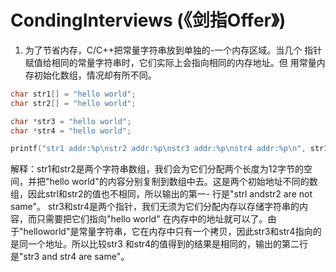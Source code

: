 # CondingInterviews (《剑指Offer》)

1. 为了节省内存，C/C++把常量字符串放到单独的-一个内存区域。当几个
   指针赋值给相同的常量字符串时，它们实际上会指向相同的内存地址。但
   用常量内存初始化数组，情况却有所不同。

```c
char str1[] = "hello world";
char str2[] = "hello world";

char *str3 = "hello world";
char *str4 = "hello world";

printf("str1 addr:%p\nstr2 addr:%p\nstr3 addr:%p\nstr4 addr:%p\n", str1, str2, str3, str4);
```

解释：str1和str2是两个字符串数组，我们会为它们分配两个长度为12字节的空间，并把"hello world"的内容分别复制到数组中去。这是两个初始地址不同的数组，因此strl和str2的值也不相同，所以输出的第一- 行是"strl andstr2 are not same"。
str3和str4是两个指针，我们无须为它们分配内存以存储字符串的内容，而只需要把它们指向"hello world" 在内存中的地址就可以了。由于"helloworld"是常量字符串，它在内存中只有一个拷贝，因此str3和str4指向的是同一个地址。所以比较str3 和str4的值得到的结果是相同的，输出的第二行是"str3 and str4 are same"。
